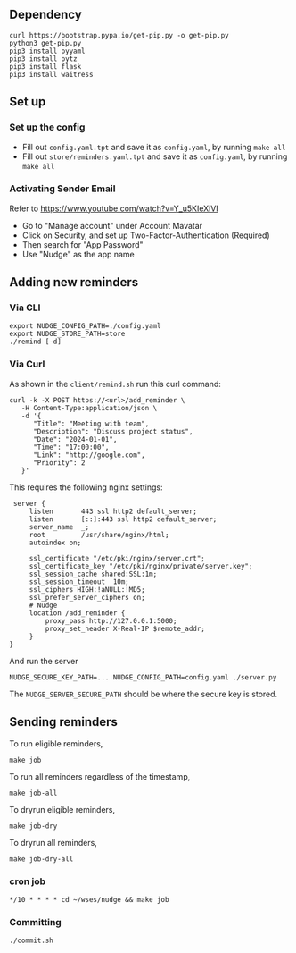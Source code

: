 
## Dependency

```
curl https://bootstrap.pypa.io/get-pip.py -o get-pip.py
python3 get-pip.py
pip3 install pyyaml
pip3 install pytz
pip3 install flask
pip3 install waitress
```

## Set up

### Set up the config

- Fill out `config.yaml.tpt` and save it as `config.yaml`, by running `make all`
- Fill out `store/reminders.yaml.tpt` and save it as `config.yaml`, by running `make all`

### Activating Sender Email

Refer to https://www.youtube.com/watch?v=Y_u5KIeXiVI

- Go to "Manage account" under Account Mavatar
- Click on Security, and set up Two-Factor-Authentication (Required)
- Then search for "App Password"
- Use "Nudge" as the app name

## Adding new reminders

### Via CLI

```
export NUDGE_CONFIG_PATH=./config.yaml
export NUDGE_STORE_PATH=store
./remind [-d]
```

### Via Curl

As shown in the `client/remind.sh` run this curl command:
```
curl -k -X POST https://<url>/add_reminder \
   -H Content-Type:application/json \
   -d '{
      "Title": "Meeting with team",
      "Description": "Discuss project status",
      "Date": "2024-01-01",
      "Time": "17:00:00",
      "Link": "http://google.com",
      "Priority": 2
   }'
```

This requires the following nginx settings:

```
 server {
     listen       443 ssl http2 default_server;
     listen       [::]:443 ssl http2 default_server;
     server_name  _;
     root         /usr/share/nginx/html;
     autoindex on;

     ssl_certificate "/etc/pki/nginx/server.crt";
     ssl_certificate_key "/etc/pki/nginx/private/server.key";
     ssl_session_cache shared:SSL:1m;
     ssl_session_timeout  10m;
     ssl_ciphers HIGH:!aNULL:!MD5;
     ssl_prefer_server_ciphers on;
     # Nudge
     location /add_reminder {
         proxy_pass http://127.0.0.1:5000;
         proxy_set_header X-Real-IP $remote_addr;
     }
}
```

And run the server

```
NUDGE_SECURE_KEY_PATH=... NUDGE_CONFIG_PATH=config.yaml ./server.py
```

The `NUDGE_SERVER_SECURE_PATH` should be where the secure key is stored.

## Sending reminders

To run eligible reminders,
```
make job
```

To run all reminders regardless of the timestamp,
```
make job-all
```

To dryrun eligible reminders,
```
make job-dry
```

To dryrun all reminders,
```
make job-dry-all
```

### cron job

```
*/10 * * * * cd ~/wses/nudge && make job
```

### Committing

```
./commit.sh
```
